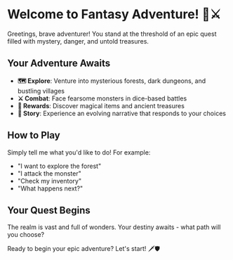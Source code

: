 # Welcome to Fantasy Adventure! 🧙⚔️

Greetings, brave adventurer! You stand at the threshold of an epic quest filled with mystery, danger, and untold treasures.

## Your Adventure Awaits

- **🗺️ Explore**: Venture into mysterious forests, dark dungeons, and bustling villages
- **⚔️ Combat**: Face fearsome monsters in dice-based battles
- **🎁 Rewards**: Discover magical items and ancient treasures
- **📖 Story**: Experience an evolving narrative that responds to your choices

## How to Play

Simply tell me what you'd like to do! For example:
- "I want to explore the forest"
- "I attack the monster"
- "Check my inventory"
- "What happens next?"

## Your Quest Begins

The realm is vast and full of wonders. Your destiny awaits - what path will you choose?

Ready to begin your epic adventure? Let's start! 🗡️🛡️
